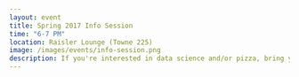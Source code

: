 ```yaml
---
layout: event
title: Spring 2017 Info Session
time: "6-7 PM"
location: Raisler Lounge (Towne 225)
image: /images/events/info-session.png
description: If you're interested in data science and/or pizza, bring your laptop and your appetite to the Penn Data Science Group info session! We'll talk about our plans for the semester and show you how to get started with Kaggle by working on the classic Titanic dataset. Come at 5:30 if you need help installing Python.
---
```

